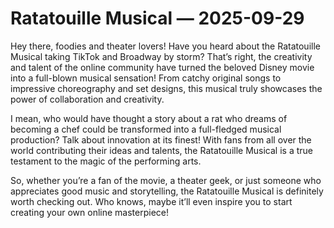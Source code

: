 # Ratatouille Musical — 2025-09-29

Hey there, foodies and theater lovers! Have you heard about the Ratatouille Musical taking TikTok and Broadway by storm? That’s right, the creativity and talent of the online community have turned the beloved Disney movie into a full-blown musical sensation! From catchy original songs to impressive choreography and set designs, this musical truly showcases the power of collaboration and creativity.

I mean, who would have thought a story about a rat who dreams of becoming a chef could be transformed into a full-fledged musical production? Talk about innovation at its finest! With fans from all over the world contributing their ideas and talents, the Ratatouille Musical is a true testament to the magic of the performing arts.

So, whether you’re a fan of the movie, a theater geek, or just someone who appreciates good music and storytelling, the Ratatouille Musical is definitely worth checking out. Who knows, maybe it’ll even inspire you to start creating your own online masterpiece!